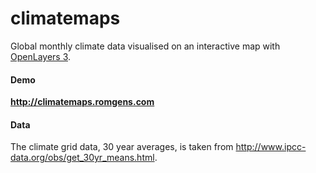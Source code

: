 # climatemaps
Global monthly climate data visualised on an interactive map with [OpenLayers 3](https://github.com/openlayers/ol3).

#### Demo
**http://climatemaps.romgens.com**

#### Data
The climate grid data, 30 year averages, is taken from http://www.ipcc-data.org/obs/get_30yr_means.html.
